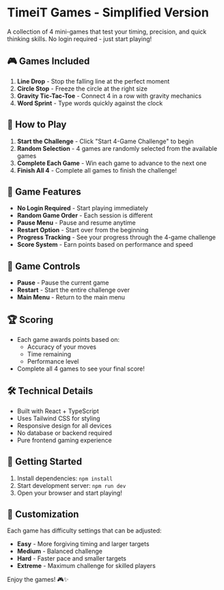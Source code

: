 # TimeiT Games - Simplified Version

A collection of 4 mini-games that test your timing, precision, and quick thinking skills. No login required - just start playing!

## 🎮 Games Included

1. **Line Drop** - Stop the falling line at the perfect moment
2. **Circle Stop** - Freeze the circle at the right size  
3. **Gravity Tic-Tac-Toe** - Connect 4 in a row with gravity mechanics
4. **Word Sprint** - Type words quickly against the clock

## 🚀 How to Play

1. **Start the Challenge** - Click "Start 4-Game Challenge" to begin
2. **Random Selection** - 4 games are randomly selected from the available games
3. **Complete Each Game** - Win each game to advance to the next one
4. **Finish All 4** - Complete all games to finish the challenge!

## 🎯 Game Features

- **No Login Required** - Start playing immediately
- **Random Game Order** - Each session is different
- **Pause Menu** - Pause and resume anytime
- **Restart Option** - Start over from the beginning
- **Progress Tracking** - See your progress through the 4-game challenge
- **Score System** - Earn points based on performance and speed

## 🎲 Game Controls

- **Pause** - Pause the current game
- **Restart** - Start the entire challenge over
- **Main Menu** - Return to the main menu

## 🏆 Scoring

- Each game awards points based on:
  - Accuracy of your moves
  - Time remaining
  - Performance level
- Complete all 4 games to see your final score!

## 🛠️ Technical Details

- Built with React + TypeScript
- Uses Tailwind CSS for styling
- Responsive design for all devices
- No database or backend required
- Pure frontend gaming experience

## 🚀 Getting Started

1. Install dependencies: `npm install`
2. Start development server: `npm run dev`
3. Open your browser and start playing!

## 🎨 Customization

Each game has difficulty settings that can be adjusted:
- **Easy** - More forgiving timing and larger targets
- **Medium** - Balanced challenge
- **Hard** - Faster pace and smaller targets  
- **Extreme** - Maximum challenge for skilled players

Enjoy the games! 🎮✨

